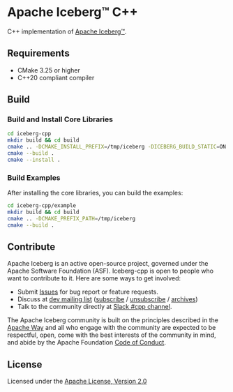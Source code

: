 <!--
  ~ Licensed to the Apache Software Foundation (ASF) under one
  ~ or more contributor license agreements.  See the NOTICE file
  ~ distributed with this work for additional information
  ~ regarding copyright ownership.  The ASF licenses this file
  ~ to you under the Apache License, Version 2.0 (the
  ~ "License"); you may not use this file except in compliance
  ~ with the License.  You may obtain a copy of the License at
  ~
  ~   http://www.apache.org/licenses/LICENSE-2.0
  ~
  ~ Unless required by applicable law or agreed to in writing,
  ~ software distributed under the License is distributed on an
  ~ "AS IS" BASIS, WITHOUT WARRANTIES OR CONDITIONS OF ANY
  ~ KIND, either express or implied.  See the License for the
  ~ specific language governing permissions and limitations
  ~ under the License.
-->

# Apache Iceberg™ C++

C++ implementation of [Apache Iceberg™](https://iceberg.apache.org/).

## Requirements

- CMake 3.25 or higher
- C++20 compliant compiler

## Build

### Build and Install Core Libraries

```bash
cd iceberg-cpp
mkdir build && cd build
cmake .. -DCMAKE_INSTALL_PREFIX=/tmp/iceberg -DICEBERG_BUILD_STATIC=ON -DICEBERG_BUILD_SHARED=ON
cmake --build .
cmake --install .
```

### Build Examples

After installing the core libraries, you can build the examples:

```bash
cd iceberg-cpp/example
mkdir build && cd build
cmake .. -DCMAKE_PREFIX_PATH=/tmp/iceberg
cmake --build .
```

## Contribute

Apache Iceberg is an active open-source project, governed under the Apache Software Foundation (ASF). Iceberg-cpp is open to people who want to contribute to it. Here are some ways to get involved:

- Submit [Issues](https://github.com/apache/iceberg-cpp/issues/new) for bug report or feature requests.
- Discuss at [dev mailing list](mailto:dev@iceberg.apache.org) ([subscribe](<mailto:dev-subscribe@iceberg.apache.org?subject=(send%20this%20email%20to%20subscribe)>) / [unsubscribe](<mailto:dev-unsubscribe@iceberg.apache.org?subject=(send%20this%20email%20to%20unsubscribe)>) / [archives](https://lists.apache.org/list.html?dev@iceberg.apache.org))
- Talk to the community directly at [Slack #cpp channel](https://join.slack.com/t/apache-iceberg/shared_invite/zt-1zbov3k6e-KtJfoaxp97YfX6dPz1Bk7A).

The Apache Iceberg community is built on the principles described in the [Apache Way](https://www.apache.org/theapacheway/index.html) and all who engage with the community are expected to be respectful, open, come with the best interests of the community in mind, and abide by the Apache Foundation [Code of Conduct](https://www.apache.org/foundation/policies/conduct.html).

## License

Licensed under the [Apache License, Version 2.0](http://www.apache.org/licenses/LICENSE-2.0)
